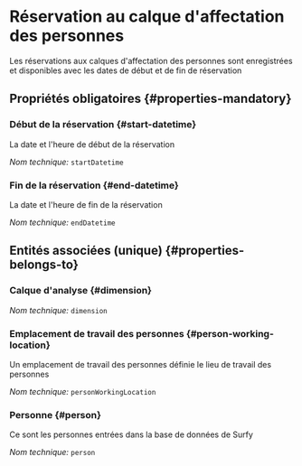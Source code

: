# Réservation au calque d'affectation des personnes
<!--- THIS FILE IS GENERATED PLEASE DO NOT EDIT IT DIRECTLY --->

Les réservations aux calques d'affectation des personnes sont enregistrées et disponibles avec les dates de début et de fin de réservation

<OH code="personToDimensionBooking"/>




## Propriétés obligatoires {#properties-mandatory}
    
### Début de la réservation {#start-datetime}

La date et l'heure de début de la réservation

*Nom technique:* ```startDatetime```
<PH code="personToDimensionBooking:startDatetime"/>

### Fin de la réservation {#end-datetime}

La date et l'heure de fin de la réservation

*Nom technique:* ```endDatetime```
<PH code="personToDimensionBooking:endDatetime"/>

    



## Entités associées (unique) {#properties-belongs-to}

### Calque d'analyse {#dimension}



*Nom technique:* ```dimension```
<PH code="personToDimensionBooking:dimension"/>

### Emplacement de travail des personnes {#person-working-location}

Un emplacement de travail des personnes définie le lieu de travail des personnes

*Nom technique:* ```personWorkingLocation```
<PH code="personToDimensionBooking:personWorkingLocation"/>

### Personne {#person}

Ce sont les personnes entrées dans la base de données de Surfy

*Nom technique:* ```person```
<PH code="personToDimensionBooking:person"/>





